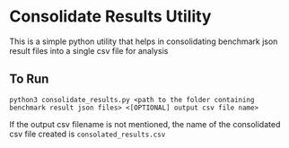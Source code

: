 # Consolidate Results Utility

This is a simple python utility that helps in consolidating benchmark json result files into a single csv file for analysis

## To Run
```
python3 consolidate_results.py <path to the folder containing benchmark result json files> <[OPTIONAL] output csv file name>
```

If the output csv filename is not mentioned, the name of the consolidated csv file created is `consolated_results.csv`